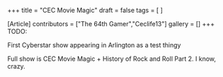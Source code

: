 +++
title = "CEC Movie Magic"
draft = false
tags = [ ]

[Article]
contributors = ["The 64th Gamer","Ceclife13"]
gallery = []
+++
TODO:

First Cyberstar show appearing in Arlington as a test thingy

Full show is CEC Movie Magic + History of Rock and Roll Part 2. I know, crazy.